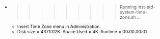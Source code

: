 * >>>>>>>>> Running inst-std-system-time-zone.sh ...
  * Insert Time Zone menu in Administration.
  * Disk size = 4371012K. Space Used = 4K. Runtime = 00:00:00:01.
